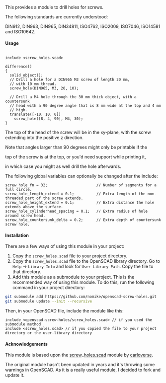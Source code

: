 This provides a module to drill holes for screws.

The following standards are currently understood:

DIN912, DIN963, DIN965, DIN34811, ISO4762, ISO2009, ISO7046, ISO14581 and ISO10642.


#### Usage

```openscad

include <screw_holes.scad>
 
difference()
{
  solid_object();
  // Drill a hole for a DIN965 M3 screw of length 20 mm,
  // with 10 mm thread.
  screw_hole(DIN965, M3, 20, 10);

  // Drill a M4 hole through the 30 mm thick object, with a countersunk
  // head with a 90 degree angle that is 8 mm wide at the top and 4 mm
  // high.
  translate([-10, 10, 0])
    screw_hole([8, 4, 90], M4, 30);
}
```

The top of the head of the screw will be in the xy-plane, with the screw extending into the positive z direction.

Note that angles larger than 90 degrees might only be printable if the

top of the screw is at the top, or you'd need support while printing it,

in which case you might as well drill the hole afterwards.

The following global variables can optionally be changed after the include:

```openscad
screw_hole_fn = 32;                      // Number of segments for a full circle.
screw_hole_length_extend = 0.1;          // Extra length of the non-threaded part of the screw extends.
screw_hole_height_extend = 0.1;          // Extra distance the hole extends above the surface.
screw_hole_cylinderhead_spacing = 0.1;   // Extra radius of hole around screw head.
screw_hole_countersunk_delta = 0.2;      // Extra depth of countersunk screw hole.
```

#### Installation

There are a few ways of using this module in your project:

1. Copy the `screw_holes.scad` file to your project directory.
2. Copy the `screw_holes.scad` file to the OpenSCAD library directory. Go to `Help` -> `Library Info` and look for `User Library Path`. Copy the file to that directory.
3. Add this module as a submodule to your project. This is the recommended way of using this module. To do this, run the following command in your project directory:

```bash
git submodule add https://github.com/nomike/openscad-screw-holes.git
git submodule update --init --recursive
```

Then, in your OpenSCAD file, include the module like this:

```openscad
include <openscad-screw-holes/screw_holes.scad> // if you used the submodule method
include <screw_holes.scad> // if you copied the file to your project directory or the user-library directory
```

#### Acknowledgements

This module is based upon the [screw_holes.scad](https://www.thingiverse.com/thing:1731893) module by [carloverse](https://www.thingiverse.com/carloverse).

The original module hasn't been updated in years and it's throwing some warnings in OpenSCAD. As it is a really useful module, I decided to fork and update it.
